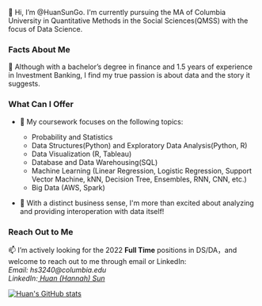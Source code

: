 👋 Hi, I’m @HuanSunGo. I'm currently pursuing the MA of Columbia University in Quantitative Methods in the Social Sciences(QMSS) with the focus of Data Science. 


### Facts About Me
👀 Although with a bachelor’s degree in finance and 1.5 years of experience in Investment Banking, I find my true passion is about data and the story it suggests. 

### What Can I Offer
- 💬 My coursework focuses on the following topics:
  - Probability and Statistics 
  - Data Structures(Python) and Exploratory Data Analysis(Python, R)
  - Data Visualization (R, Tableau)
  -  Database and Data Warehousing(SQL)
  -  Machine Learning (Linear Regression, Logistic Regression, Support Vector Machine, kNN, Decision Tree, Ensembles, RNN, CNN, etc.)
  -  Big Data (AWS, Spark)

- 🌱 With a distinct business sense, I'm more than excited about analyzing and providing interoperation with data itself!

### Reach Out to Me 
📫 I’m actively looking for the 2022 **Full Time** positions in DS/DA，and welcome to reach out to me through email or LinkedIn: 
 <br> _Email:  hs3240@columbia.edu_
 <br> _LinkedIn:[ Huan (Hannah) Sun](linkedin.com/in/huan-sun-70898315a)_

[![Huan's GitHub stats](https://github-readme-stats.vercel.app/api?username=HuanSunGo&show_icons=true&theme=radical)](https://github.com/anuraghazra/github-readme-stats)


<!---
HuanSunGo/HuanSunGo is a ✨ special ✨ repository because its `README.md` (this file) appears on your GitHub profile.
You can click the Preview link to take a look at your changes.
--->
